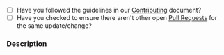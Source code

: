 - [ ] Have you followed the guidelines in our [Contributing](https://github.com/kvz/locutus/blob/master/CONTRIBUTING.md) document?
- [ ] Have you checked to ensure there aren't other open [Pull Requests](https://github.com/kvz/locutus/pulls) for the same update/change?

### Description
